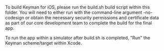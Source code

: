 To build Keyman for iOS, please run the build.sh build script within this folder.
You will need to either run with the command-line argument -no-codesign or obtain the necessary security permissions and 
certificate data as part of our core development team to complete the build for the final app.

To run the app within a simulator after build.sh is completed, "Run" the Keyman scheme/target within Xcode.
